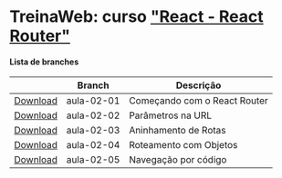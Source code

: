 
# TreinaWeb: curso ["React - React Router"](https://www.treinaweb.com.br/curso/)



#### Lista de branches
|  | Branch | Descrição |
| ------ | ------ |  ------ | 
[Download](https://github.com/treinaweb/treinaweb-react-router/archive/aula-02-01.zip)    |  aula-02-01     | Começando com o React Router |
[Download](https://github.com/treinaweb/treinaweb-react-router/archive/aula-02-02.zip)    |  aula-02-02     | Parâmetros na URL |
[Download](https://github.com/treinaweb/treinaweb-react-router/archive/aula-02-03.zip)    |  aula-02-03     | Aninhamento de Rotas |
[Download](https://github.com/treinaweb/treinaweb-react-router/archive/aula-02-04.zip)    |  aula-02-04     | Roteamento com Objetos |
[Download](https://github.com/treinaweb/treinaweb-react-router/archive/aula-02-05.zip)    |  aula-02-05     | Navegação por código |
